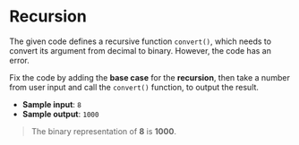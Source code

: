 # Recursion

The given code defines a recursive function `convert()`, which needs to convert its argument from decimal to binary. However, the code has an error.

Fix the code by adding the **base case** for the **recursion**, then take a number from user input and call the `convert()` function, to output the result.

- **Sample input**: `8`
- **Sample output**: `1000`

>The binary representation of **8** is **1000**.